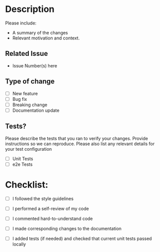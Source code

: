 # Description

Please include:
- A summary of the changes
- Relevant motivation and context.

## Related Issue
- Issue Number(s) here

## Type of change

- [ ] New feature
- [ ] Bug fix
- [ ] Breaking change
- [ ] Documentation update

## Tests?

Please describe the tests that you ran to verify your changes. Provide instructions so we can reproduce. Please also list any relevant details for your test configuration

- [ ] Unit Tests 
- [ ] e2e Tests 

# Checklist:

- [ ] I followed the style guidelines
- [ ] I performed a self-review of my code
- [ ] I commented hard-to-understand code 
- [ ] I made corresponding changes to the documentation
- [ ] I added tests (if needed) and checked that current unit tests passed locally

